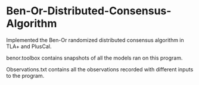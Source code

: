 # Ben-Or-Distributed-Consensus-Algorithm

Implemented the Ben-Or randomized distributed consensus algorithm in TLA+ and PlusCal.

benor.toolbox contains snapshots of all the models ran on this program.

Observations.txt contains all the observations recorded with different inputs to the program.
